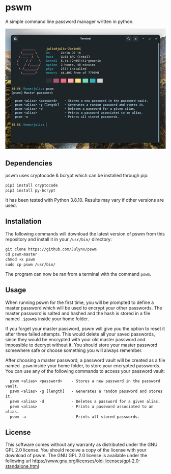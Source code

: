 # pswm
A simple command line password manager written in python.

![pswm](pswm.png)

## Dependencies

pswm uses cryptocode & bcrypt which can be installed through pip:

```
pip3 install cryptocode
pip3 install py-bcrypt
```

It has been tested with Python 3.8.10. 
Results may vary if other versions are used.


## Installation

The following commands will download the latest version of pswm from this repository 
and install it in your `/usr/bin/` directory:
```
git clone https://github.com/Julynx/pswm
cd pswm-master
chmod +x pswm
sudo cp pswm /usr/bin/
```
The program can now be ran from a terminal with the command `pswm`.


## Usage

When running pswm for the first time, you will be prompted to define a master password which will be used to encrypt your other passwords. 
The master password is salted and hashed and the hash is stored in a file named `.$pswm$` inside your home folder. 

If you forget your master password, pswm will give you the option to reset it after three failed attempts. This would delete all your saved passwords, since they would be encrypted with your old master password and impossible to decrypt without it. You should store your master password somewhere safe or choose something you will always remember.

After choosing a master password, a password vault will be created as a file named `.pswm` inside your home folder, to store your encrypted passwords. You can use any of the following commands to access your password vault:
```
  pswm <alias> <password>    - Stores a new password in the password vault.
  pswm <alias> -g [length]   - Generates a random password and stores it.
  pswm <alias> -d            - Deletes a password for a given alias.
  pswm <alias>               - Prints a password associated to an alias.
  pswm -a                    - Prints all stored passwords.
```

## License

This software comes without any warranty as distributed under the GNU GPL 2.0 license.
You should receive a copy of the license with your download of pswm. 
The GNU GPL 2.0 license is available under the following url
https://www.gnu.org/licenses/old-licenses/gpl-2.0-standalone.html
